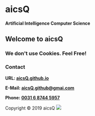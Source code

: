 <head>
<link href="https://aicsq.github.io/aicsQ%20favicon.ico" rel="shortcut icon">
</head>

# aicsQ

**Artificial Intelligence Computer Science**

## Welcome to aicsQ

### We don't use Cookies. Feel Free!

### Contact

**URL: [aicsQ.github.io](https://aicsq.github.io)**

**E-Mail: [aicsQ.github@gmai.com](https://aicsq.github@gmai.com)**

**Phone: [0031 6 8744 5957](tel:0031687445957)**

Copyright © 2019 aicsQ <img src="https://aicsq.github.io/aicsQ 50.png">
